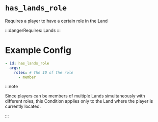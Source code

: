 # `has_lands_role`

Requires a player to have a certain role in the Land

:::dangerRequires:
Lands
:::
# Example Config
```yaml
- id: has_lands_role
  args:
    roles: # The ID of the role
      - member
```

:::note  
  
Since players can be members of multiple Lands simultaneously with different roles, this Condition applies only to the Land where the player is currently located.

:::